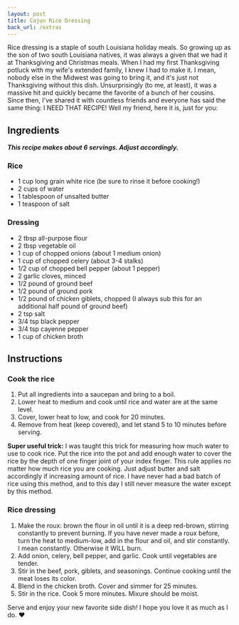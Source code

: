 ```yaml
---
layout: post
title: Cajun Rice Dressing
back_url: /extras
---
```


Rice dressing is a staple of south Louisiana holiday meals. So growing up as the son of two south Louisiana natives, it was always a given that we had it at Thanksgiving and Christmas meals. When I had my first Thanksgiving potluck with my wife's extended family, I knew I had to make it. I mean, nobody else in the Midwest was going to bring it, and it's just not Thanksgiving without this dish. Unsurprisingly (to me, at least), it was a massive hit and quickly became the favorite of a bunch of her cousins. Since then, I've shared it with countless friends and everyone has said the same thing: I NEED THAT RECIPE! Well my friend, here it is, just for you:

## Ingredients

_**This recipe makes about 6 servings. Adjust accordingly.**_

### Rice
- 1 cup long grain white rice (be sure to rinse it before cooking!)
- 2 cups of water
- 1 tablespoon of unsalted butter
- 1 teaspoon of salt

### Dressing
- 2 tbsp all-purpose flour
- 2 tbsp vegetable oil
- 1 cup of chopped onions (about 1 medium onion)
- 1 cup of chopped celery (about 3-4 stalks)
- 1/2 cup of chopped bell pepper (about 1 pepper)
- 2 garlic cloves, minced
- 1/2 pound of ground beef
- 1/2 pound of ground pork
- 1/2 pound of chicken giblets, chopped (I always sub this for an additional half pound of ground beef)
- 2 tsp salt
- 3/4 tsp black pepper
- 3/4 tsp cayenne pepper
- 1 cup of chicken broth

## Instructions

### Cook the rice
1. Put all ingredients into a saucepan and bring to a boil.
2. Lower heat to medium and cook until rice and water are at the same level.
3. Cover, lower heat to low, and cook for 20 minutes.
4. Remove from heat (keep covered), and let stand 5 to 10 minutes before serving.

**Super useful trick:** I was taught this trick for measuring how much water to use to cook rice. Put the rice into the pot and add enough water to cover the rice by the depth of one finger joint of your index finger. This rule applies no matter how much rice you are cooking. Just adjust butter and salt accordingly if increasing amount of rice. I have never had a bad batch of rice using this method, and to this day I still never measure the water except by this method.

### Rice dressing

1. Make the roux: brown the flour in oil until it is a deep red-brown, stirring constantly to prevent burning. If you have never made a roux before, turn the heat to medium-low, add in the flour and oil, and stir constantly. I mean constantly. Otherwise it WILL burn.
2. Add onion, celery, bell pepper, and garlic. Cook until vegetables are tender.
3. Stir in the beef, pork, giblets, and seasonings. Continue cooking until the meat loses its color.
4. Blend in the chicken broth. Cover and simmer for 25 minutes.
5. Stir in the rice. Cook 5 more minutes. Mixure should be moist.

Serve and enjoy your new favorite side dish! I hope you love it as much as I do. ❤️

